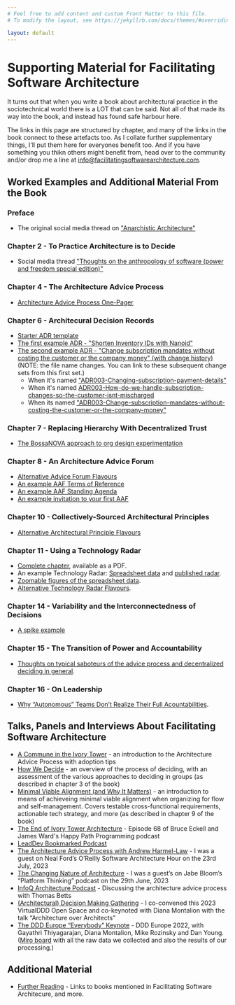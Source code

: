 ```yaml
---
# Feel free to add content and custom Front Matter to this file.
# To modify the layout, see https://jekyllrb.com/docs/themes/#overriding-theme-defaults

layout: default
---
```

# Supporting Material for Facilitating Software Architecture
It turns out that when you write a book about architectural practice in the sociotechnical world there is a LOT that can be said. Not all of that made its way into the book, and instead has found safe harbour here. 

The links in this page are structured by chapter, and many of the links in the book connect to these artefacts too. As I collate further supplementary things, I'll put them here for everyones benefit too. And if you have something you thikn others might benefit from, head over to the community and/or drop me a line at <info@facilitatingsoftwarearchitecture.com>.

## Worked Examples and Additional Material From the Book
### Preface
* The original social media thread on ["Anarchistic Architecture"](./../assets/pdf/Twitter-Thread-Anarchistic-Architecture.pdf)

### Chapter 2 - To Practice Architecture is to Decide
* Social media thread ["Thoughts on the anthropology of software (power and freedom special edition)"](./../assets/pdf/Twitter-Thread-Anthropology-of-Software-Power-and-Freedom.pdf)

### Chapter 4 - The Architecture Advice Process
* [Architecture Advice Process One-Pager](/advice-process-one-pager/)

### Chapter 6 - Architecural Decision Records
* [Starter ADR template](/adr-template/)
* [The first example ADR - "Shorten Inventory IDs with Nanoid"](/first-adr-example/)
* [The second example ADR - "Change subscription mandates without costing the customer or the company money" (with change history)](/second-adr-example/) (NOTE: the file name changes. You can link to these subsequent change sets from this first set.)
     * When it's named ["ADR003-Changing-subscription-payment-details"](https://github.com/andrewharmellaw/facilitating-software-architecture/commits/fcbafdaea65e64a1a3dd1d344a30b95ac08e28ef/adr/ADR003-Changing-subscription-payment-details.md?browsing_rename_history=true&new_path=adr/ADR003-Change-subscription-mandates-without-costing-the-customer-or-the-company-money.md&original_branch=example-adr-changesets)
     * When it's named [ADR003-How-do-we-handle-subscription-changes-so-the-customer-isnt-mischarged](https://github.com/andrewharmellaw/facilitating-software-architecture/commits/0453a6b2c55166a320b5dbd5f0ca197085641ee5/adr/ADR003-How-do-we-handle-subscription-changes-so-the-customer-isnt-mischarged.md?browsing_rename_history=true&new_path=adr/ADR003-Change-subscription-mandates-without-costing-the-customer-or-the-company-money.md&original_branch=example-adr-changesets)
     * When its named ["ADR003-Change-subscription-mandates-without-costing-the-customer-or-the-company-money"](https://github.com/andrewharmellaw/facilitating-software-architecture/commits/example-adr-changesets/adr/ADR003-Change-subscription-mandates-without-costing-the-customer-or-the-company-money.md)

### Chapter 7 - Replacing Hierarchy With Decentralized Trust
* [The BossaNOVA approach to org design experimentation](/bossanova-experimentation/)

### Chapter 8 - An Architecture Advice Forum
* [Alternative Advice Forum Flavours](/alternative-advice-forum-flavors/)
* [An example AAF Terms of Reference](/example-aaf-tor/)
* [An example AAF Standing Agenda](/aaf-standing-agenda-example/)
* [An example invitation to your first AAF](/aaf-first-invitation/)

### Chapter 10 - Collectively-Sourced Architectural Principles
* [Alternative Architectural Principle Flavours](/alternative-architectural-principle-flavors/)

### Chapter 11 - Using a Technology Radar
* [Complete chapter](./../assets/pdf/facilitating_software_architecture_11.pdf), available as a PDF.
* An example Technology Radar: [Spreadsheet data](/radar-example-spreadsheet) and [published radar](/radar-example-published).
* [Zoomable figures of the spreadsheet data](/zoomable-radar-ssht-figs/).
* [Alternative Technology Radar Flavours](/alternative-tech-radar-flavors/).

### Chapter 14 - Variability and the Interconnectedness of Decisions
* [A spike example](/spike-example/)

### Chapter 15 - The Transition of Power and Accountability
* [Thoughts on typical saboteurs of the advice process and decentralized deciding in general](/typical-saboteurs/).

### Chapter 16 - On Leadership
* [Why “Autonomous” Teams Don’t Realize Their Full Acountabilities](/autonomous-teams-and-accountabilities/).

## Talks, Panels and Interviews About Facilitating Software Architecture
* [A Commune in the Ivory Tower](https://www.youtube.com/watch?v=fNIztIQWa04&ab_channel=DevoxxUK) - an introduction to the Architecture Advice Process with adoption tips
* [How We Decide](https://www.youtube.com/watch?v=qvV8GnIf974&ab_channel=DevoxxUK) - an overview of the process of deciding, with an assessment of the various approaches to deciding in groups (as described in chapter 3 of the book)
* [Minimal Viable Alignment (and Why It Matters)](https://www.youtube.com/watch?v=ajbgXzifhFk&ab_channel=CodecampRomania) - an introduction to means of achieveing minimal viable alignment when organizing for flow and self-management. Covers testable cross-functional requirements, actionable tech strategy, and more (as described in chapter 9 of the book)
* [The End of Ivory Tower Architecture](https://www.podchaser.com/podcasts/happy-path-programming-1451773/episodes/68-the-end-of-ivory-tower-arch-149016095) - Episode 68 of Bruce Eckell and James Ward's Happy Path Programming podcast
* [LeadDev Bookmarked Podcast](https://www.youtube.com/watch?v=fUumtS6NxtE&ab_channel=LeadDev)
* [The Architecture Advice Process with Andrew Harmel-Law](https://www.oreilly.com/live-events/software-architecture-hour-the-architecture-advice-process-with-andrew-harmel-law/0636920092589/0636920092588/) - I was a guest on Neal Ford’s O’Reilly Software Architecture Hour on the 23rd July, 2023
* [The Changing Nature of Architecture](https://www.youtube.com/watch?v=KryXEZbKaSE) - I was a guest’s on Jabe Bloom’s “Platform Thinking” podcast on the 29th June, 2023
* [InfoQ Architecture Podcast](https://www.infoq.com/podcasts/architecture-advice-process/) - Discussing the architecture advice process with Thomas Betts
* [(Architectural) Decision Making Gathering](https://virtualddd.com/sessions/85) - I co-convened this 2023 VirtualDDD Open Space and co-keynoted with Diana Montalion with the talk “Architecture over Architects”
* [The DDD Europe “Everybody” Keynote](https://www.youtube.com/watch?v=FEqGObgM_ZU&ab_channel=NeedsWorkshop) - DDD Europe 2022, with Gayathri Thiyagarajan, Diana Montalion, Mike Rozinsky and Dan Young. ([Miro board](https://miro.com/app/board/uXjVOtHPs7o=/?share_link_id=439337832914) with all the raw data we collected and also the results of our processing.)

## Additional Material 
* [Further Reading](/further-reading/) - Links to books mentioned in Facilitating Software Architecure, and more.
